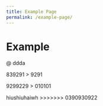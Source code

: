 ```yaml
---
title: Example Page
permalink: /example-page/
---
```

# Example

@ ddda

839291 > 9291

9299229 > 010101

hiushiuhaiwh >>>>>>> 0390930922
